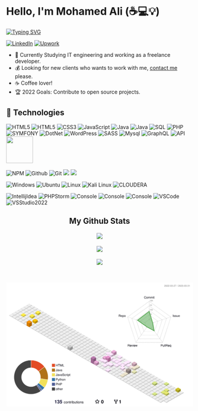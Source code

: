 # Hello, I'm Mohamed Ali (:coffee::computer::bulb:)

[![Typing SVG](https://readme-typing-svg.herokuapp.com?font=Fira+Code&pause=1000&width=435&lines=Fourth+Year+IT+Engineering+Student)](https://git.io/typing-svg)

[![LinkedIn](https://img.shields.io/badge/linkedin-%230077B5.svg?&style=for-the-badge&logo=linkedin&logoColor=white)](https://www.linkedin.com/in/mohamed-ali-azouzi-it-engineering/) 
[![Upwork](https://img.shields.io/badge/upwork-%231DB954.svg?&style=for-the-badge&logo=upwork&logoColor=white)](https://www.upwork.com/freelancers/~0196f8cbf625f2923f)


- :muscle: Currently Studying IT engineering and working as a freelance developer.
- :moneybag: Looking for new clients who wants to work with me, [contact me](mailto:mohamedali.azaouzi@esprit.tn) please.
- :coffee: Coffee lover!
- :trophy: 2022 Goals: Contribute to open source projects.
<!--- :dart: Wasting my time to save other people's time.-->


## :wrench: Technologies
![HTML5](https://img.icons8.com/color/72/c-plus-plus-logo.png)
![HTML5](https://img.icons8.com/color/72/html-5.png)
![CSS3](https://img.icons8.com/color/72/css3.png)
![JavaScript](https://img.icons8.com/color/72/javascript.png)
![Java](https://img.icons8.com/color/72/java-coffee-cup-logo--v1.png)
![Java](https://img.icons8.com/nolan/72/scene-builder.png)
![SQL](https://img.icons8.com/external-outline-juicy-fish/72/null/external-sql-coding-and-development-outline-outline-juicy-fish.png)
![PHP](https://img.icons8.com/color/72/php.png)
![SYMFONY](https://img.icons8.com/color/72/symfony.png)
![DotNet](https://cdn.icon-icons.com/icons2/2415/PNG/72/dot_net_original_wordmark_logo_icon_146547.png)
![WordPress](https://img.icons8.com/color/72/wordpress.png)
![SASS](https://img.icons8.com/color/72/sass.png)
![Mysql](https://img.icons8.com/color/72/mysql-logo.png)
![GraphQL](https://img.icons8.com/color/72/graphql)
![API](https://img.icons8.com/color/72/api)
<img src="https://styles.redditmedia.com/t5_2rsc80/styles/communityIcon_ao8w1ey2od551.png" width=72px height=72px>

![NPM](https://img.icons8.com/color/72/npm.png)
![Github](https://img.icons8.com/ios-glyphs/72/github.png)
![Git](https://img.icons8.com/color/72/git.png)
<img src="https://www.vectorlogo.zone/logos/apache_hadoop/apache_hadoop-ar21.svg" >
<img src="https://www.vectorlogo.zone/logos/apache_spark/apache_spark-ar21.svg" >
 
![Windows](https://img.icons8.com/color/72/windows-10.png)
![Ubuntu](https://img.icons8.com/color/72/ubuntu--v1.png)
![Linux](https://img.icons8.com/color/72/linux.png)
![Kali Linux](https://img.icons8.com/color/72/kali-linux.png)
![CLOUDERA](https://cdn.icon-icons.com/icons2/2699/PNG/96/cloudera_logo_icon_169381.png)

![IntellijIdea](https://img.icons8.com/color/72/intellij-idea.png)
![PHPStorm](https://cdn.icon-icons.com/icons2/3053/PNG/72/intellij_phpstorm_macos_bigsur_icon_190057.png)
![Console](https://img.icons8.com/color/72/console.png)
![Console](https://img.icons8.com/fluency/72/jupyter.png)
![Console](https://img.icons8.com/fluency/72/anaconda--v2.png)
![VSCode](https://img.icons8.com/color/72/visual-studio-code-2019.png)
![VSStudio2022](https://img.icons8.com/color/72/null/visual-studio--v2.png)




</p>
  </a>
<h2 align="center">My Github Stats</h2>
<p align="center">
<img align="center" src="https://github-readme-stats.vercel.app/api/top-langs/?username=mohamedaliazouzi&layout=compact&theme=github_dark&langs_count=10&exclude_repo=kasweb">
<br>
<br>
<img align="center" src="https://github-readme-stats.vercel.app/api?username=mohamedaliazouzi&count_private=true&show_icons=trueline_height=21&theme=github_dark">	
<br>
<br>
<img align="center" src="https://github-readme-streak-stats.herokuapp.com/?user=mohamedaliazouzi&theme=holi-theme">
</p>
<br>
  <br>
 <img alt="snake eating my contribution" src="https://github.com/mohamedaliazouzi/mohamedaliazouzi/blob/main/profile-3d-contrib/profile-south-season-animate.svg">
<!-- markdownlint-enable MD033 -->
